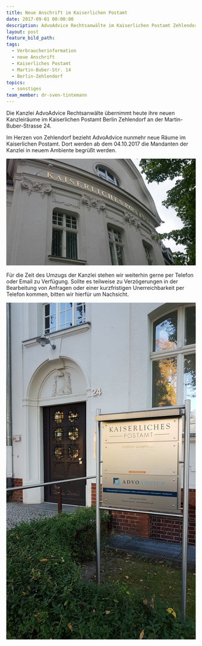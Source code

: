 ```yaml
---
title: Neue Anschrift im Kaiserlichen Postamt
date: 2017-09-01 00:00:00
description: AdvoAdvice Rechtsanwälte im Kaiserlichen Postamt Zehlendorf
layout: post
feature_bild_path:
tags:
  - Verbraucherinformation
  - neue Anschrift
  - Kaiserliches Postamt
  - Martin-Buber-Str. 14
  - Berlin-Zehlendorf
topics:
  - sonstiges
team_member: dr-sven-tintemann
---
```



Die Kanzlei AdvoAdvice Rechtsanw&auml;lte &uuml;bernimmt heute ihre neuen Kanzleir&auml;ume im Kaiserlichen Postamt Berlin Zehlendorf an der Martin-Buber-Strasse 24.

Im Herzen von Zehlendorf bezieht AdvoAdvice nunmehr neue R&auml;ume im Kaiserlichen Postamt. Dort werden ab dem 04.10.2017 die Mandanten der Kanzlei in neuem Ambiente begr&uuml;&szlig;t werden.

![](/uploads/versions/kaiserliches-postamt-nah-1---x----1024-576x---.jpg)

F&uuml;r die Zeit des Umzugs der Kanzlei stehen wir weiterhin gerne per Telefon oder Email zu Verf&uuml;gung. Sollte es teilweise zu Verz&ouml;gerungen in der Bearbeitung von Anfragen oder einer kurzfristigen Unerreichbarkeit per Telefon kommen, bitten wir hierf&uuml;r um Nachsicht.

![](/uploads/versions/eingang-martin-buber-str--24-1---x----2268-4032x---.jpeg)

&nbsp;

&nbsp;
